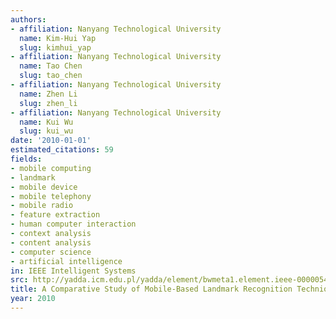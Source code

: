 ```yaml
---
authors:
- affiliation: Nanyang Technological University
  name: Kim-Hui Yap
  slug: kimhui_yap
- affiliation: Nanyang Technological University
  name: Tao Chen
  slug: tao_chen
- affiliation: Nanyang Technological University
  name: Zhen Li
  slug: zhen_li
- affiliation: Nanyang Technological University
  name: Kui Wu
  slug: kui_wu
date: '2010-01-01'
estimated_citations: 59
fields:
- mobile computing
- landmark
- mobile device
- mobile telephony
- mobile radio
- feature extraction
- human computer interaction
- context analysis
- content analysis
- computer science
- artificial intelligence
in: IEEE Intelligent Systems
src: http://yadda.icm.edu.pl/yadda/element/bwmeta1.element.ieee-000005432260
title: A Comparative Study of Mobile-Based Landmark Recognition Techniques
year: 2010
---
```

